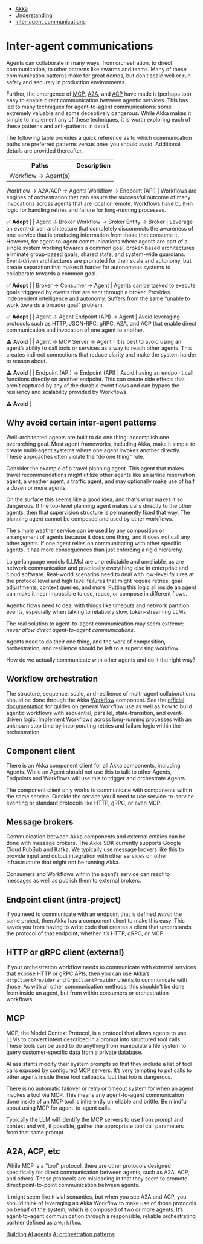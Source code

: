 <!-- <nav> -->
- [Akka](../index.html)
- [Understanding](index.html)
- [Inter-agent communications](inter-agent-comms.html)

<!-- </nav> -->

# Inter-agent communications

Agents can collaborate in many ways, from orchestration, to direct communication, to other patterns like swarms and teams. Many of these communication patterns make for great demos, but don’t scale well or run safely and securely in production environments.

Further, the emergence of [MCP](https://modelcontextprotocol.io/introduction), [A2A](https://a2aprotocol.ai/), and [ACP](https://agentcommunicationprotocol.dev/introduction/welcome) have made it (perhaps too) easy to enable direct communication between agentic services. This has led to many techniques for agent-to-agent communications: some extremely valuable and some deceptively dangerous. While Akka makes it simple to implement any of these techniques, it is worth exploring each of these patterns and anti-patterns in detail.

The following table provides a quick reference as to which communication paths are preferred patterns versus ones you should avoid. Additional details are provided thereafter.

| Paths | Description |
| --- | --- |
| Workflow → Agent(s)
Workflow → A2A/ACP → Agents
Workflow → Endpoint (API) | Workflows are engines of orchestration that can ensure the successful outcome of many invocations across agents that are local or remote. Workflows have built-in logic for handling retries and failure for long-running processes.

✅ **Adopt** |
| Agent → Broker
Workflow → Broker
Entity → Broker | Leverage an event-driven architecture that completely disconnects the awareness of one service that is producing information from those that consume it. However, for agent-to-agent communications where agents are part of a single system working towards a common goal, broker-based architectures eliminate group-based goals, shared state, and system-wide guardians.
Event-driven architectures are promoted for their scale and autonomy, but create separation that makes it harder for autonomous systems to collaborate towards a common goal.

✅ **Adopt** |
| Broker → Consumer → Agent | Agents can be tasked to execute goals triggered by events that are sent through a broker. Provides independent intelligence and autonomy. Suffers from the same “unable to work towards a broader goal” problem.

✅ **Adopt** |
| Agent → Agent
Endpoint (API) → Agent | Avoid leveraging protocols such as HTTP, JSON-RPC, gRPC, A2A, and ACP that enable direct communication and invocation of one agent to another.

⚠️ **Avoid** |
| Agent → MCP Server → Agent | It is best to avoid using an agent’s ability to call tools or services as a way to reach other agents. This creates indirect connections that reduce clarity and make the system harder to reason about.

⚠️ **Avoid** |
| Endpoint (API) → Endpoint (API) | Avoid having an endpoint call functions directly on another endpoint. This can create side effects that aren’t captured by any of the durable event flows and can bypass the resiliency and scalability provided by Workflows.

⚠️ **Avoid** |

## <a href="about:blank#_why_avoid_certain_inter_agent_patterns"></a> Why avoid certain inter-agent patterns

Well-architected agents are built to do one thing: accomplish one overarching goal. Most agent frameworks, including Akka, make it simple to create multi-agent systems where one agent invokes another directly. These approaches often violate the “do one thing” rule.

Consider the example of a travel planning agent. This agent that makes travel recommendations might utilize other agents like an airline reservation agent, a weather agent, a traffic agent, and may optionally make use of half a dozen or more agents.

On the surface this seems like a good idea, and that’s what makes it so dangerous. If the top-level planning agent makes calls directly to the other agents, then that supervision structure is permanently fixed that way. The planning agent cannot be composed and used by other workflows.

The simple weather service can be used by any composition or arrangement of agents because it does one thing, and it does not call any other agents. If one agent relies on communicating with other specific agents, it has more consequences than just enforcing a rigid hierarchy.

Large language models (LLMs) are unpredictable and unreliable, as are network communication and practically everything else in enterprise and cloud software. Real-world scenarios need to deal with low-level failures at the protocol level and high level failures that might require retries, goal adjustments, context queries, and more. Putting this logic all inside an agent can make it near impossible to use, reuse, or compose in different flows.

Agentic flows need to deal with things like timeouts and network partition events, especially when talking to relatively slow, token-streaming LLMs.

The real solution to agent-to-agent communication may seem extreme: *never allow direct agent-to-agent communications*.

Agents need to do their one thing, and the work of composition, orchestration, and resilience should be left to a supervising workflow.

How do we actually communicate with other agents and do it the right way?

## <a href="about:blank#_workflow_orchestration"></a> Workflow orchestration

The structure, sequence, scale, and resilience of multi-agent collaborations should be done through the Akka [Workflow](https://doc.akka.io/java/workflows.html) component. See the [official documentation](https://doc.akka.io/java/workflows.html) for guides on general Workflow use as well as how to build agentic workflows with sequential, parallel, state-transition, and event-driven logic. Implement Workflows across long-running processes with an unknown stop time by incorporating retries and failure logic within the orchestration.

## <a href="about:blank#_component_client"></a> Component client

There is an Akka component client for all Akka components, including Agents. While an Agent should not use this to talk to other Agents, Endpoints and Workflows will use this to trigger and orchestrate Agents.

The component client only works to communicate with components within the same service. Outside the service you’ll need to use service-to-service eventing or standard protocols like HTTP, gRPC, or even MCP.

## <a href="about:blank#_message_brokers"></a> Message brokers

Communication between Akka components and external entities can be done with message brokers. The Akka SDK currently supports Google Cloud PubSub and Kafka. We typically use message brokers like this to provide input and output integration with other services on other infrastructure that might not be running Akka.

Consumers and Workflows within the agent’s service can react to messages as well as publish them to external brokers.

## <a href="about:blank#_endpoint_client_intra_project"></a> Endpoint client (intra-project)

If you need to communicate with an endpoint that is defined *within* the same project, then Akka has a component client to make this easy. This saves you from having to write code that creates a client that understands the protocol of that endpoint, whether it’s HTTP, gRPC, or MCP.

## <a href="about:blank#_http_or_grpc_client_external"></a> HTTP or gRPC client (external)

If your orchestration workflow needs to communicate with external services that expose HTTP or gRPC APIs, then you can use Akka’s `HttpClientProvider` and `GrpcClientProvider` clients to communicate with those. As with all other communication methods, this shouldn’t be done from inside an agent, but from within consumers or orchestration workflows.

## <a href="about:blank#_mcp"></a> MCP

MCP, the Model Context Protocol, is a protocol that allows agents to use LLMs to convert intent described in a prompt into structured tool calls. These tools can be used to do anything from manipulate a file system to query customer-specific data from a private database.

AI assistants modify their system prompts so that they include a list of tool calls exposed by configured MCP servers. It’s very tempting to put calls to other agents inside these tool callbacks, but that too is dangerous.

There is no automatic failover or retry or timeout system for when an agent invokes a tool via MCP. This means any agent-to-agent communication done inside of an MCP tool is inherently unreliable and brittle. Be mindful about using MCP for agent-to-agent calls.

Typically the LLM will identify the MCP servers to use from prompt and context and will, if possible, gather the appropriate tool call parameters from that same prompt.

## <a href="about:blank#_a2a_acp_etc"></a> A2A, ACP, etc

While MCP is a “tool” protocol, there are other protocols designed specifically for direct communication between agents, such as A2A, ACP, and others. These protocols are misleading in that they seem to promote direct point-to-point communication between agents.

It might seem like trivial semantics, but when you see A2A and ACP, you should think of leveraging an Akka Workflow to make use of those protocols on behalf of the system, which is composed of two or more agents. It’s agent-to-agent communication through a responsible, reliable orchestrating partner defined as a `Workflow`.

<!-- <footer> -->
<!-- <nav> -->
[Building AI agents](ai-agents.html) [AI orchestration patterns](ms-agent-patterns.html)
<!-- </nav> -->

<!-- </footer> -->

<!-- <aside> -->

<!-- </aside> -->